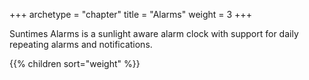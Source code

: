 +++
archetype = "chapter"
title = "Alarms"
weight = 3
+++

Suntimes Alarms is a sunlight aware alarm clock with support for daily repeating alarms and notifications.

{{% children sort="weight" %}}
